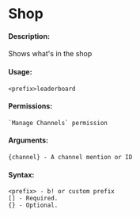 # Shop

#### **Description:**

Shows what's in the shop

#### Usage:

```
<prefix>leaderboard
```

#### Permissions:

```
`Manage Channels` permission
```

#### Arguments:

```
{channel} - A channel mention or ID
```

#### Syntax:

```
<prefix> - b! or custom prefix
[] - Required.
{} - Optional.
```
